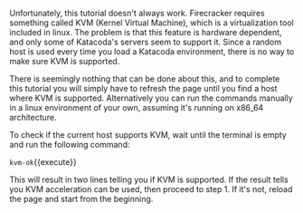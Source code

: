 Unfortunately, this tutorial doesn't always work. Firecracker requires something called KVM (Kernel Virtual Machine), which is a virtualization tool included in linux. The problem is that this feature is hardware dependent, and only some of Katacoda's servers seem to support it. Since a random host is used every time you load a Katacoda environment, there is no way to make sure KVM is supported.

There is seemingly nothing that can be done about this, and to complete this tutorial you will simply have to refresh the page until you find a host where KVM is supported. Alternatively you can run the commands manually in a linux environment of your own, assuming it's running on x86_64 architecture.

To check if the current host supports KVM, wait until the terminal is empty and run the following command:

`kvm-ok`{{execute}}

This will result in two lines telling you if KVM is supported. If the result tells you KVM acceleration can be used, then proceed to step 1. If it's not, reload the page and start from the beginning. 
